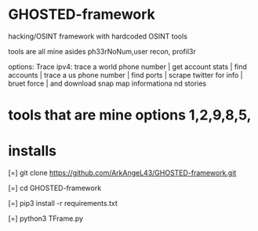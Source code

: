 # GHOSTED-framework
hacking/OSINT framework with hardcoded OSINT tools 

tools are all mine asides ph33rNoNum,user recon, profil3r 

options: Trace ipv4: trace a world phone number | get account stats | find accounts | trace a us phone number | find ports | scrape twitter for info |  bruet force | and download snap map informationa nd stories
 
 # tools that are mine options 1,2,9,8,5,

# installs 

[=] git clone https://github.com/ArkAngeL43/GHOSTED-framework.git

[=] cd GHOSTED-framework

[=] pip3 install -r requirements.txt 

[=] python3 TFrame.py 
